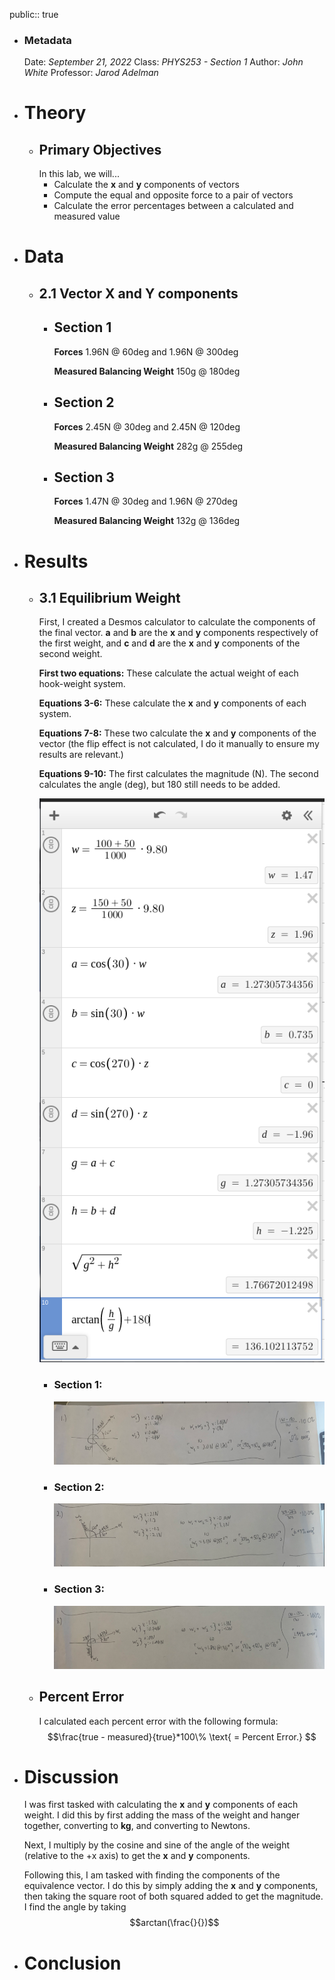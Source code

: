 public:: true

- ### Metadata
  Date: *September 21, 2022*
  Class: *PHYS253 - Section 1*
  Author: *John White*
  Professor: *Jarod Adelman*
- # Theory
	- ## Primary Objectives
	  In this lab, we will...
	  * Calculate the **x** and **y** components of vectors
	  * Compute the equal and opposite force to a pair of vectors
	  * Calculate the error percentages between a calculated and measured value
- # Data
	- ## 2.1 Vector X and Y components
		- ## Section 1
		  **Forces**
		  1.96N @ 60deg and 1.96N @ 300deg
		  
		  **Measured Balancing Weight**
		  150g @ 180deg
		- ## Section 2
		  **Forces**
		  2.45N @ 30deg and 2.45N @ 120deg
		  
		  **Measured Balancing Weight**
		  282g @ 255deg
		- ## Section 3
		  **Forces**
		  1.47N @ 30deg and 1.96N @ 270deg
		  
		  **Measured Balancing Weight**
		  132g @ 136deg
- # Results
	- ## 3.1 Equilibrium Weight
	  First, I created a Desmos calculator to calculate the components of the final vector. **a** and **b** are the **x** and **y** components respectively of the first weight, and **c** and **d** are the **x** and **y** components of the second weight.
	  
	  **First two equations:**
	  These calculate the actual weight of each hook-weight system.
	  
	  **Equations 3-6:**
	  These calculate the **x** and **y** components of each system.
	  
	  **Equations 7-8:**
	  These two calculate the **x** and **y** components of the vector (the flip effect is not calculated, I do it manually to ensure my results are relevant.)
	  
	  **Equations 9-10:**
	  The first calculates the magnitude (N).
	  The second calculates the angle (deg), but 180 still needs to be added.
	  
	  ![image.png](../assets/image_1696277462627_0.png)
		- ### Section 1:
		  ![image.png](../assets/image_1696298957854_0.png)
		- ### Section 2:
		  ![image.png](../assets/image_1696299002530_0.png)
		- ### Section 3:
		  ![image.png](../assets/image_1696299027545_0.png)
	- ## Percent Error
	  I calculated each percent error with the following formula:
	  $$\frac{true - measured}{true}*100\% \text{ = Percent Error.} $$
- # Discussion
  I was first tasked with calculating the **x** and **y** components of each weight. I did this by first adding the mass of the weight and hanger together, converting to **kg**, and converting to Newtons.
  
  Next, I multiply by the cosine and sine of the angle of the weight (relative to the +x axis) to get the **x** and **y** components.
  
  
  Following this, I am tasked with finding the components of the equivalence vector. I do this by simply adding the **x** and **y** components, then taking the square root of both squared added to get the magnitude. I find the angle by taking $$arctan(\frac{}{})$$
- # Conclusion